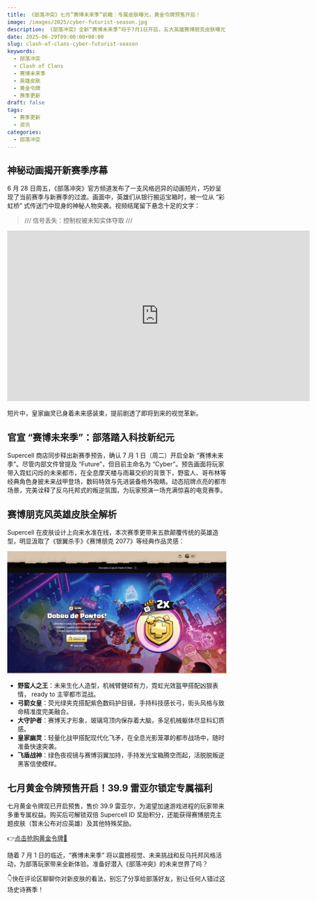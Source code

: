```yaml
---
title: 《部落冲突》七月“赛博未来季”前瞻：专属皮肤曝光，黄金令牌预售开启！
image: /images/2025/cyber-futurist-season.jpg
description: 《部落冲突》全新“赛博未来季”将于7月1日开启，五大英雄赛博朋克皮肤曝光，黄金令牌预售同步启动，带你解锁未来科技感的部落新体验。
date: 2025-06-29T09:00:00+08:00
slug: clash-of-clans-cyber-futurist-season
keywords:
  - 部落冲突
  - Clash of Clans
  - 赛博未来季
  - 英雄皮肤
  - 黄金令牌
  - 赛季更新
draft: false
tags:
  - 赛季更新
  - 资讯
categories:
  - 部落冲突
---
```


## 神秘动画揭开新赛季序幕

6 月 28 日周五，《部落冲突》官方频道发布了一支风格迥异的动画短片，巧妙呈现了当前赛季与新赛季的过渡。画面中，英雄们从银行搬运宝箱时，被一位从 “彩虹桥” 式传送门中现身的神秘人物突袭。视频结尾留下悬念十足的文字：

  

> /// 信号丢失：控制权被未知实体夺取 ///

<iframe width="696" height="392" src="https://www.youtube.com/embed/8RmPeTEN5VQ" title="/// SIGNAL LOST ///" frameborder="0" allow="accelerometer; autoplay; clipboard-write; encrypted-media; gyroscope; picture-in-picture; web-share" referrerpolicy="strict-origin-when-cross-origin" allowfullscreen></iframe>
  

短片中，皇家幽灵已身着未来感装束，提前剧透了即将到来的视觉革新。

## 官宣 “赛博未来季”：部落踏入科技新纪元

Supercell 商店同步释出新赛季预告，确认 7 月 1 日（周二）开启全新 “赛博未来季”。尽管内部文件曾提及 “Future”，但目前主命名为 “Cyber”。预告画面将玩家带入霓虹闪烁的未来都市，在全息摩天楼与雨幕交织的背景下，野蛮人、哥布林等经典角色身披未来战甲登场，数码特效与先进装备格外吸睛。动态招牌点亮的都市场景，完美诠释了反乌托邦式的叛逆氛围，为玩家预演一场充满惊喜的电竞赛季。

## 赛博朋克风英雄皮肤全解析

Supercell 在皮肤设计上向来水准在线，本次赛季更带来五款颠覆传统的英雄造型，明显汲取了《银翼杀手》《赛博朋克 2077》等经典作品灵感：

  ![](index-1751200233723.png)

- **野蛮人之王**：未来生化人造型，机械臂健硕有力，霓虹光效盔甲搭配凶狠表情， ready to 主宰都市混战。
- **弓箭女皇**：荧光绿夹克搭配紫色数码护目镜，手持科技感长弓，街头风格与致命精准度完美融合。
- **大守护者**：赛博天才形象，玻璃穹顶内保存着大脑，多足机械躯体尽显科幻质感。
- **皇家幽灵**：轻量化战甲搭配现代化飞矛，在全息光影笼罩的都市战场中，随时准备快速突袭。
- **飞盾战神**：绿色夜视镜与赛博羽翼加持，手持发光宝箱腾空而起，活脱脱叛逆黑客信使模样。

## 七月黄金令牌预售开启！39.9 雷亚尔锁定专属福利

七月黄金令牌现已开启预售，售价 39.9 雷亚尔，为渴望加速游戏进程的玩家带来多重专属权益。购买后可解锁双倍 Supercell ID 奖励积分，还能获得赛博朋克主题皮肤（暂未公布对应英雄）及其他特殊奖励。

  

👉[点击抢购黄金令牌🎫](https://store.supercell.com/pt/clashofclans)

  

随着 7 月 1 日的临近，“赛博未来季” 将以震撼视觉、未来挑战和反乌托邦风格活动，为部落玩家带来全新体验。准备好潜入《部落冲突》的未来世界了吗？

  

👇快在评论区聊聊你对新皮肤的看法，别忘了分享给部落好友，别让任何人错过这场史诗赛季！

